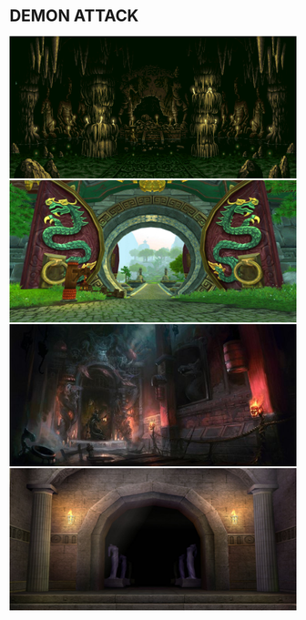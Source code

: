 <h1> DEMON ATTACK</h1>

<img src="https://github.com/JZheng6084/Demon-Attack/blob/master/background1.gif" width= 600 height= 250>
<img src="https://github.com/JZheng6084/Demon-Attack/blob/master/background2.jpg" width= 600 height= 250>
<img src="https://github.com/JZheng6084/Demon-Attack/blob/master/background3.jpg" width= 600 height= 250>
<img src="https://github.com/JZheng6084/Demon-Attack/blob/master/background4.jpg" width= 600 height= 250>
